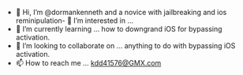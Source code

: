 - 👋 Hi, I’m @dormankenneth and a novice with jailbreaking and ios reminipulation- 👀 I’m interested in ...
- 🌱 I’m currently learning ... how to downgrand iOS for bypassing activation.
- 💞️ I’m looking to collaborate on ... anything to do with bypassing iOS activation.
- 📫 How to reach me ... kdd41576@GMX.com

<!---
dormankenneth/dormankenneth is a ✨ special ✨ repository because its `README.md` (this file) appears on your GitHub profile.
You can click the Preview link to take a look at your changes.
--->
